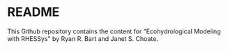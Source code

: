 # README

This Github repository contains the content for "Ecohydrological Modeling with RHESSys" by Ryan R. Bart and Janet S. Choate.

